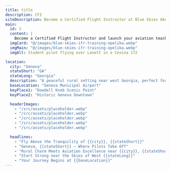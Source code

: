 ```yaml
---
title: title
description: CFI
siteDescription: Become a Certified Flight Instructor at Blue Skies Above in Lannet, Alabama. Build flight hours, inspire new pilots, and advance your aviation career with expert training. Enroll today!
main:
  id: 1
  content: |
    Become a Certified Flight Instructor and launch your aviation teaching career at Blue Skies Above in Lannet, Alabama - training the next generation of pilots.
  imgCard: "@/images/blue-skies-ifr-training-opelika.webp"
  imgMain: "@/images/blue-skies-ifr-training-opelika.webp"
  imgAlt: Student pilot flying over Lanett in a Cessna 172

location:
  city: "Geneva"
  stateShort: "GA"
  stateLong: "Georgia"
  description: "A peaceful rural setting near west Georgia, perfect for focused flight training away from busy airspace."
  baseLocation: "Geneva Municipal Airport"
  keyPlace1: "Dowdell Knob Scenic Point"
  keyPlace2: "Historic Geneva Downtown"

  headerImages:
    - "/src/assets/placeholder.webp"
    - "/src/assets/placeholder.webp"
    - "/src/assets/placeholder.webp"
    - "/src/assets/placeholder.webp"
    - "/src/assets/placeholder.webp"

  headlines:
    - "Fly Above the Tranquility of {{city}}, {{stateShort}}"
    - "Geneva, {{stateShort}} – Where Pilots Take Off"
    - "Rural Charm Meets Aviation Excellence near {{city}}, {{stateShort}}"
    - "Start Strong near the Skies of West {{stateLong}}"
    - "Your Journey Begins at {{baseLocation}}"
---
```

